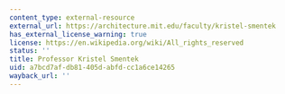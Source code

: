 ```yaml
---
content_type: external-resource
external_url: https://architecture.mit.edu/faculty/kristel-smentek
has_external_license_warning: true
license: https://en.wikipedia.org/wiki/All_rights_reserved
status: ''
title: Professor Kristel Smentek
uid: a7bcd7af-db81-405d-abfd-cc1a6ce14265
wayback_url: ''
---
```

